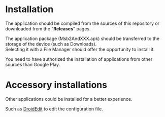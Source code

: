 # Installation
The application should be compiled from the sources of this
repository or downloaded from the "**Releases**" pages.

The application package (Msb2AndXXX.apk) should be transferred 
to the storage of the device (such as Downloads).  
Selecting it with a File Manager should offer the opportunity to install it.

You need to have authorized the installation of applications
from other sources than Google Play.

# Accessory installations
Other applications could be installed for a better experience.

Such as [DroidEdit](https://play.google.com/store/apps/details?id=com.aor.droidedit) to edit the configuration file.


